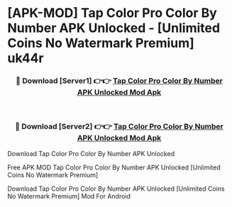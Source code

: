 # [APK-MOD] Tap Color Pro  Color By Number APK Unlocked - [Unlimited Coins No Watermark Premium] uk44r



<div align="center">
<h3>🔴 Download [Server1] 👉👉 <a href="https://momento.my/?title=Tap_Color_Pro__Color_By_Number_APK_Unlocked">Tap Color Pro  Color By Number APK Unlocked Mod Apk</a></h3><br>

<h3>🔴 Download [Server2] 👉👉 <a href="https://momento.my/?title=Tap_Color_Pro__Color_By_Number_APK_Unlocked">Tap Color Pro  Color By Number APK Unlocked Mod Apk</a></h3>
</div>



Download Tap Color Pro  Color By Number APK Unlocked 

Free APK MOD Tap Color Pro  Color By Number APK Unlocked [Unlimited Coins No Watermark Premium]

Download Tap Color Pro  Color By Number APK Unlocked [Unlimited Coins No Watermark Premium] Mod For Android

